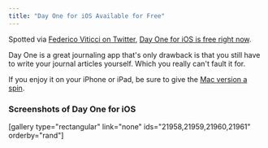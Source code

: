 ```yaml
---
title: "Day One for iOS Available for Free"
---
```

<p>Spotted via <a href="https://twitter.com/viticci/status/484698966588936192">Federico Viticci on Twitter</a>, <a href="https://itunes.apple.com/ca/app/day-one-journal-diary/id421706526?mt=8&amp;uo=4&amp;at=10l4Ki">Day One for iOS is free right now</a>.</p>
<p>Day One is a great journaling app that's only drawback is that you still have to write your journal articles yourself. Which you really can't fault it for.</p>
<p>If you enjoy it on your iPhone or iPad, be sure to give the <a href="https://itunes.apple.com/ca/app/day-one/id422304217?mt=12&amp;uo=4&amp;at=10l4Ki">Mac version a spin</a>.</p>
<h3>Screenshots of Day One for iOS</h3>
<p>[gallery type="rectangular" link="none" ids="21958,21959,21960,21961" orderby="rand"]</p>
